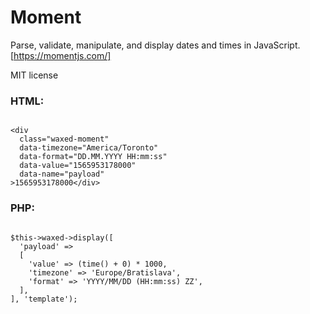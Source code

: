# Moment

Parse, validate, manipulate, and display dates and times in JavaScript.
[https://momentjs.com/]

MIT license


### HTML:

```

<div
  class="waxed-moment"
  data-timezone="America/Toronto"
  data-format="DD.MM.YYYY HH:mm:ss"
  data-value="1565953178000"
  data-name="payload"
>1565953178000</div>

```

### PHP:

```

$this->waxed->display([
  'payload' =>
  [
    'value' => (time() + 0) * 1000,
    'timezone' => 'Europe/Bratislava',
    'format' => 'YYYY/MM/DD (HH:mm:ss) ZZ',
  ],
], 'template');

```



